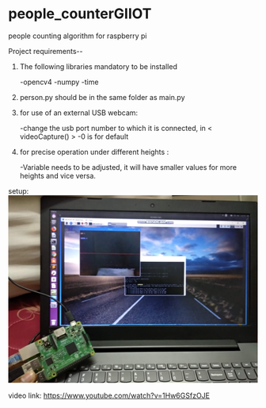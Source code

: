 # people_counterGIIOT
people counting algorithm for raspberry pi

Project requirements--

1. The following libraries mandatory to be installed

   -opencv4
   -numpy 
   -time

2. person.py should be in the same folder as main.py

3. for use of an external USB webcam:

   -change the usb port number to which it is connected, in <  videoCapture(<portnumber here>)   >
   -0 is for default
  

4. for precise operation under different heights :

   -Variable <areaTH> needs to be adjusted, it will have smaller values for more heights and vice versa.

setup:
![setup](https://github.com/rai02/Giiotic_PC/blob/master/IMG_20181112_174527_HHT.jpg)

video link: https://www.youtube.com/watch?v=1Hw6GSfzOJE
